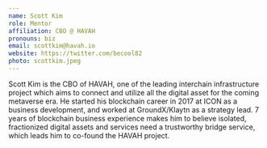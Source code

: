 ```yaml
---
name: Scott Kim
role: Mentor
affiliation: CBO @ HAVAH
pronouns: biz
email: scottkim@havah.io
website: https://twitter.com/becool82
photo: scottkim.jpeg
---
```


Scott Kim is the CBO of HAVAH, one of the leading interchain infrastructure project which aims to connect and utilize all the digital asset for the coming metaverse era. He started his blockchain career in 2017 at ICON as a business development, and worked at GroundX/Klaytn as a strategy lead. 7 years of blockchain business experience makes him to believe isolated, fractionized digital assets and services need a trustworthy bridge service, which leads him to co-found the HAVAH project. 
